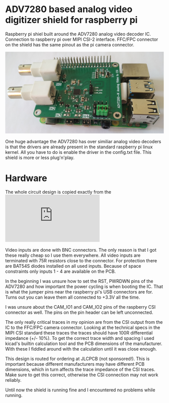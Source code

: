 # ADV7280 based analog video digitizer shield for raspberry pi

Raspberry pi shiel built around the ADV7280 analog video decoder IC. Connection to raspberry pi over
MIPI CSI-2 interface. FFC/FPC connector on the shield has the same pinout as the pi camera connector.

<p float="center">
  <img src="pic/raspi_with_adv_shield.jpg" width="600" />
</p>

One huge advantage the ADV7280 has over similiar analog video decoders is that the drivers are already
present in the standard raspberry pi linux kernel. All you have to do is enable the driver in the
config.txt file. This shield is more or less plug'n'play.

# Hardware

The whole circuit design is copied exactly from the ![ADV7280 datasheet](https://www.analog.com/media/en/technical-documentation/data-sheets/ADV7280.PDF)

Video inputs are done with BNC connectors. The only reason is that I got these really cheap so I use
them everywhere. All video inputs are terminated with 75R resistors close to the connector. For
protection there are BAT54S diodes installed on all used inputs. Because of space constraints only
inputs 1 - 4 are available on the PCB.

In the beginning I was unsure how to set the RST, PWRDWN pins of the ADV7280 and how important
the power cycling is when booting the IC. That is what the jumper pins near the raspberry pi's
USB connectors are for. Turns out you can leave them all connected to +3.3V all the time.

I was unsure about the CAM_IO1 and CAM_IO2 pins of the raspberry CSI connector as well. The pins
on the pin header can be left unconnected.

The only really critical traces in my opinion are from the CSI output from the IC to the FFC/FPC
camera connector. Looking at the technical specs in the MIPI CSI standard these traces the traces
should have 100R differential impedance (+/- 10%). To get the correct trace width and spacing I
used kicad's builtin calculation tool and the PCB dimensions of the manufacturer. With these I
fiddled around with the calculation until it was close enough.

This design is routed for ordering at JLCPCB (not sponsored!). This is important because different
manufacturers may have different PCB dimensions, which in turn affects the trace impedance of the
CSI traces. Make sure to get this correct, otherwise the CSI connection may not work reliably.

Until now the shield is running fine and I encountered no problems while running.
